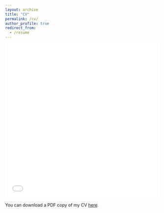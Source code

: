 ```yaml
---
layout: archive
title: "CV"
permalink: /cv/
author_profile: true
redirect_from:
  - /resume
---
```


<iframe src="/files/pdf/cv_camille_leclerc.pdf" width="100%" height="500" frameborder="no" border="0" marginwidth="0" marginheight="0"></iframe>

You can download a PDF copy of my CV [here](/files/pdf/cv_camille_leclerc.pdf).
